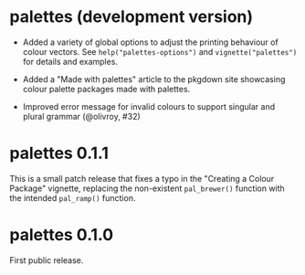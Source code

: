 # palettes (development version)

- Added a variety of global options to adjust the printing behaviour of colour vectors. See `help("palettes-options")` and `vignette("palettes")` for details and examples.

- Added a "Made with palettes" article to the pkgdown site showcasing colour palette packages made with palettes.

- Improved error message for invalid colours to support singular and plural grammar (@olivroy, #32)

# palettes 0.1.1

This is a small patch release that fixes a typo in the "Creating a Colour Package" vignette, replacing the non-existent `pal_brewer()` function with the intended `pal_ramp()` function.

# palettes 0.1.0

First public release.
